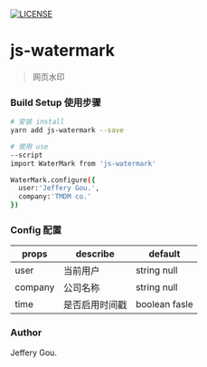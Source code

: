 [![LICENSE](https://img.shields.io/badge/license-NPL%20(The%20996%20Prohibited%20License)-blue.svg)](https://github.com/996icu/996.ICU/blob/master/LICENSE)


# js-watermark


> 网页水印

### Build Setup 使用步骤

``` bash
# 安装 install
yarn add js-watermark --save
```
``` bash
# 使用 use
--script
import WaterMark from 'js-watermark'

WaterMark.configure({
  user:'Jeffery Gou.',
  company:'TMDM co.'
})

```
### Config 配置
props | describe | default
----|------|----
user | 当前用户  | string null
company | 公司名称 | string null
time | 是否启用时间戳  | boolean fasle 

### Author

Jeffery Gou.
